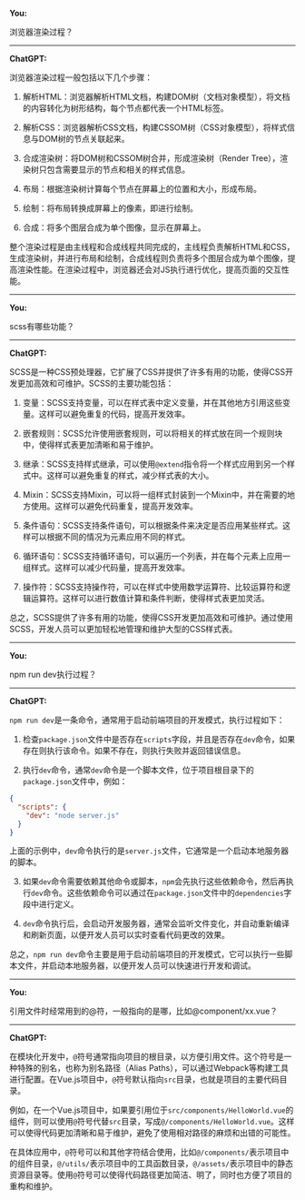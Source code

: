 **You:**

浏览器渲染过程？

* * *

**ChatGPT:**

浏览器渲染过程一般包括以下几个步骤：

1.  解析HTML：浏览器解析HTML文档，构建DOM树（文档对象模型），将文档的内容转化为树形结构，每个节点都代表一个HTML标签。
    
2.  解析CSS：浏览器解析CSS文档，构建CSSOM树（CSS对象模型），将样式信息与DOM树的节点关联起来。
    
3.  合成渲染树：将DOM树和CSSOM树合并，形成渲染树（Render Tree），渲染树只包含需要显示的节点和相关的样式信息。
    
4.  布局：根据渲染树计算每个节点在屏幕上的位置和大小，形成布局。
    
5.  绘制：将布局转换成屏幕上的像素，即进行绘制。
    
6.  合成：将多个图层合成为单个图像，显示在屏幕上。
    

整个渲染过程是由主线程和合成线程共同完成的，主线程负责解析HTML和CSS，生成渲染树，并进行布局和绘制，合成线程则负责将多个图层合成为单个图像，提高渲染性能。在渲染过程中，浏览器还会对JS执行进行优化，提高页面的交互性能。

* * *

**You:**

scss有哪些功能？

* * *

**ChatGPT:**

SCSS是一种CSS预处理器，它扩展了CSS并提供了许多有用的功能，使得CSS开发更加高效和可维护。SCSS的主要功能包括：

1.  变量：SCSS支持变量，可以在样式表中定义变量，并在其他地方引用这些变量。这样可以避免重复的代码，提高开发效率。
    
2.  嵌套规则：SCSS允许使用嵌套规则，可以将相关的样式放在同一个规则块中，使得样式表更加清晰和易于维护。
    
3.  继承：SCSS支持样式继承，可以使用`@extend`指令将一个样式应用到另一个样式中。这样可以避免重复的样式，减少样式表的大小。
    
4.  Mixin：SCSS支持Mixin，可以将一组样式封装到一个Mixin中，并在需要的地方使用。这样可以避免代码重复，提高开发效率。
    
5.  条件语句：SCSS支持条件语句，可以根据条件来决定是否应用某些样式。这样可以根据不同的情况为元素应用不同的样式。
    
6.  循环语句：SCSS支持循环语句，可以遍历一个列表，并在每个元素上应用一组样式。这样可以减少代码量，提高开发效率。
    
7.  操作符：SCSS支持操作符，可以在样式中使用数学运算符、比较运算符和逻辑运算符。这样可以进行数值计算和条件判断，使得样式表更加灵活。
    

总之，SCSS提供了许多有用的功能，使得CSS开发更加高效和可维护。通过使用SCSS，开发人员可以更加轻松地管理和维护大型的CSS样式表。

* * *

**You:**

npm run dev执行过程？

* * *

**ChatGPT:**

`npm run dev`是一条命令，通常用于启动前端项目的开发模式，执行过程如下：

1.  检查`package.json`文件中是否存在`scripts`字段，并且是否存在`dev`命令，如果存在则执行该命令。如果不存在，则执行失败并返回错误信息。
    
2.  执行`dev`命令，通常`dev`命令是一个脚本文件，位于项目根目录下的`package.json`文件中，例如：
    

```json
{
  "scripts": {
    "dev": "node server.js"
  }
}
```

上面的示例中，`dev`命令执行的是`server.js`文件，它通常是一个启动本地服务器的脚本。

3.  如果`dev`命令需要依赖其他命令或脚本，`npm`会先执行这些依赖命令，然后再执行`dev`命令。这些依赖命令可以通过在`package.json`文件中的`dependencies`字段中进行定义。
    
4.  `dev`命令执行后，会启动开发服务器，通常会监听文件变化，并自动重新编译和刷新页面，以便开发人员可以实时查看代码更改的效果。
    

总之，`npm run dev`命令主要是用于启动前端项目的开发模式，它可以执行一些脚本文件，并启动本地服务器，以便开发人员可以快速进行开发和调试。

* * *

**You:**

引用文件时经常用到的@符，一般指向的是哪，比如@component/xx.vue？

* * *

**ChatGPT:**

在模块化开发中，`@`符号通常指向项目的根目录，以方便引用文件。这个符号是一种特殊的别名，也称为别名路径（Alias Paths），可以通过Webpack等构建工具进行配置。在Vue.js项目中，`@`符号默认指向`src`目录，也就是项目的主要代码目录。

例如，在一个Vue.js项目中，如果要引用位于`src/components/HelloWorld.vue`的组件，则可以使用`@`符号代替`src`目录，写成`@/components/HelloWorld.vue`。这样可以使得代码更加清晰和易于维护，避免了使用相对路径的麻烦和出错的可能性。

在具体应用中，`@`符号可以和其他字符结合使用，比如`@/components/`表示项目中的组件目录，`@/utils/`表示项目中的工具函数目录，`@/assets/`表示项目中的静态资源目录等。使用`@`符号可以使得代码路径更加简洁、明了，同时也方便了项目的重构和维护。